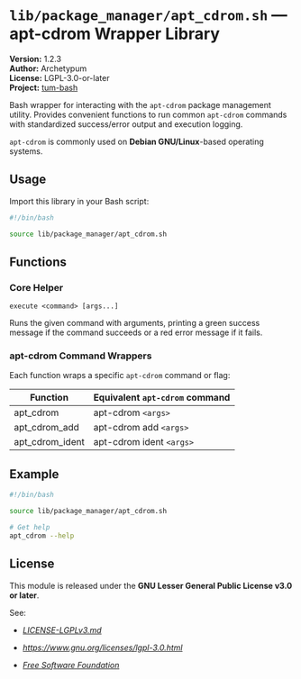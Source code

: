 # `lib/package_manager/apt_cdrom.sh` — apt-cdrom Wrapper Library

**Version:** 1.2.3  
**Author:** Archetypum  
**License:** LGPL-3.0-or-later  
**Project:** [tum-bash](https://github.com/Archetypum/tum-bash.git)

Bash wrapper for interacting with the `apt-cdrom` package management utility. Provides convenient functions to run common `apt-cdrom` commands with standardized success/error output and execution logging.

`apt-cdrom` is commonly used on **Debian GNU/Linux**-based operating systems.

## Usage

Import this library in your Bash script:

```bash
#!/bin/bash

source lib/package_manager/apt_cdrom.sh
```

## Functions

### Core Helper

`execute <command> [args...]`

Runs the given command with arguments, printing a green success message if the command succeeds or a red error message if it fails.

### apt-cdrom Command Wrappers

Each function wraps a specific `apt-cdrom` command or flag:

| **Function**        | **Equivalent `apt-cdrom` command** |
|---------------------|------------------------------------|
| apt_cdrom           | apt-cdrom `<args>`                 |
| apt_cdrom_add       | apt-cdrom add `<args>`             |
| apt_cdrom_ident     | apt-cdrom ident `<args>`           |

## Example

```bash
#!/bin/bash

source lib/package_manager/apt_cdrom.sh

# Get help
apt_cdrom --help
```

## License

This module is released under the **GNU Lesser General Public License v3.0 or later**.

See:

- [_LICENSE-LGPLv3.md_](https://github.com/Archetypum/tum-bash/blob/master/LICENSE-LGPLv3.md)

- _https://www.gnu.org/licenses/lgpl-3.0.html_

- [_Free Software Foundation_](https://www.fsf.org/)
